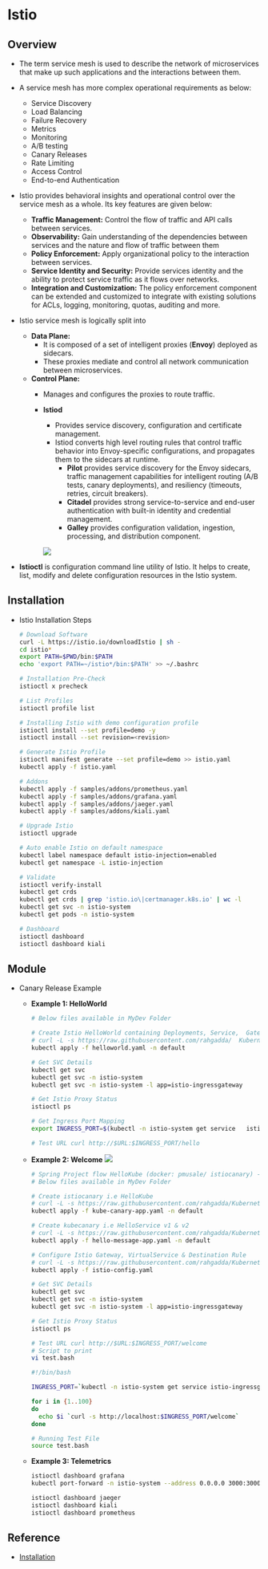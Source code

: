 # Istio

## Overview
- The term service mesh is used to describe the network of microservices that make up such applications and the interactions between them.
- A service mesh has more complex operational requirements as below:
  - Service Discovery
  - Load Balancing
  - Failure Recovery
  - Metrics
  - Monitoring
  - A/B testing
  - Canary Releases
  - Rate Limiting
  - Access Control
  - End-to-end Authentication
- Istio provides behavioral insights and operational control over the service mesh as a whole. Its key features are given below:
  - **Traffic Management:** Control the flow of traffic and API calls between services.
  - **Observability:** Gain understanding of the dependencies between services and the nature and flow of traffic between them
  - **Policy Enforcement:** Apply organizational policy to the interaction between services.
  - **Service Identity and Security:** Provide services identity and the ability to protect service traffic as it flows over networks.
  - **Integration and Customization:** The policy enforcement component can be extended and customized to integrate with existing solutions for ACLs, logging, monitoring, quotas, auditing and more.
- Istio service mesh is logically split into
  - **Data Plane:**
    - It is composed of a set of intelligent proxies (**Envoy**) deployed as sidecars. 
    - These proxies mediate and control all network communication between microservices.
  - **Control Plane:**
    - Manages and configures the proxies to route traffic.
    - **Istiod** 
      - Provides service discovery, configuration and certificate management.
      - Istiod converts high level routing rules that control traffic behavior into Envoy-specific configurations, and propagates them to the sidecars at runtime.
        - **Pilot** provides service discovery for the Envoy sidecars, traffic management capabilities for intelligent routing (A/B tests, canary deployments), and resiliency (timeouts, retries, circuit breakers).
        - **Citadel** provides strong service-to-service and end-user authentication with built-in identity and credential management.
        - **Galley** provides configuration validation, ingestion, processing, and distribution component.
    
      ![](./images/33-IstioArchitecture.png)

- **Istioctl** is configuration command line utility of Istio. It helps to create, list, modify and delete configuration resources in the Istio system.

## Installation
- Istio Installation Steps   
  ```sh
  # Download Software
  curl -L https://istio.io/downloadIstio | sh -
  cd istio*
  export PATH=$PWD/bin:$PATH
  echo 'export PATH=~/istio*/bin:$PATH' >> ~/.bashrc

  # Installation Pre-Check
  istioctl x precheck

  # List Profiles
  istioctl profile list

  # Installing Istio with demo configuration profile
  istioctl install --set profile=demo -y
  istioctl install --set revision=<revision>

  # Generate Istio Profile
  istioctl manifest generate --set profile=demo >> istio.yaml
  kubectl apply -f istio.yaml

  # Addons
  kubectl apply -f samples/addons/prometheus.yaml
  kubectl apply -f samples/addons/grafana.yaml
  kubectl apply -f samples/addons/jaeger.yaml
  kubectl apply -f samples/addons/kiali.yaml

  # Upgrade Istio
  istioctl upgrade

  # Auto enable Istio on default namespace 
  kubectl label namespace default istio-injection=enabled
  kubectl get namespace -L istio-injection

  # Validate
  istioctl verify-install
  kubectl get crds
  kubectl get crds | grep 'istio.io\|certmanager.k8s.io' | wc -l
  kubectl get svc -n istio-system
  kubectl get pods -n istio-system

  # Dashboard
  istioctl dashboard
  istioctl dashboard kiali
  ```

## Module
- Canary Release Example
  - **Example 1: HelloWorld**
    ```sh
    # Below files available in MyDev Folder

    # Create Istio HelloWorld containing Deployments, Service,  Gateway & VirtualService
    # curl -L -s https://raw.githubusercontent.com/rahgadda/  Kubernetes/master/MyDev/helloworld.yaml | kubectl apply -f -
    kubectl apply -f helloworld.yaml -n default

    # Get SVC Details
    kubectl get svc
    kubectl get svc -n istio-system
    kubectl get svc -n istio-system -l app=istio-ingressgateway

    # Get Istio Proxy Status
    istioctl ps

    # Get Ingress Port Mapping
    export INGRESS_PORT=$(kubectl -n istio-system get service   istio-ingressgateway -o jsonpath='{.spec.ports[?(@. name=="http2")].nodePort}')

    # Test URL curl http://$URL:$INGRESS_PORT/hello
    ```
  - **Example 2: Welcome**
    ![](./images/34-IstioExample1.png)

    ```sh
    # Spring Project flow HelloKube (docker: pmusale/ istiocanary) -> HelloService (docker: pmusale/kubecanary v1, v2)
    # Below files available in MyDev Folder  

    # Create istiocanary i.e HelloKube
    # curl -L -s https://raw.githubusercontent.com/rahgadda/Kubernetes/master/MyDev/kube-canary-app.yaml | kubectl  apply -f -
    kubectl apply -f kube-canary-app.yaml -n default

    # Create kubecanary i.e HelloService v1 & v2
    # curl -L -s https://raw.githubusercontent.com/rahgadda/Kubernetes/master/MyDev/hello-message-app.yaml | kubectl  apply -f -
    kubectl apply -f hello-message-app.yaml -n default

    # Configure Istio Gateway, VirtualService & Destination Rule
    # curl -L -s https://raw.githubusercontent.com/rahgadda/Kubernetes/master/MyDev/istio-config.yaml | kubectl apply -f -
    kubectl apply -f istio-config.yaml

    # Get SVC Details
    kubectl get svc
    kubectl get svc -n istio-system
    kubectl get svc -n istio-system -l app=istio-ingressgateway

    # Get Istio Proxy Status
    istioctl ps

    # Test URL curl http://$URL:$INGRESS_PORT/welcome
    # Script to print
    vi test.bash

    #!/bin/bash
    
    INGRESS_PORT=`kubectl -n istio-system get service istio-ingressgateway -o jsonpath='{.spec.ports[?(@.name=="http2")].nodePort}'`
    
    for i in {1..100}
    do
      echo $i `curl -s http://localhost:$INGRESS_PORT/welcome`
    done

    # Running Test File
    source test.bash
    ```
    
  - **Example 3: Telemetrics**
    ```sh
    istioctl dashboard grafana
    kubectl port-forward -n istio-system --address 0.0.0.0 3000:3000
    
    istioctl dashboard jaeger
    istioctl dashboard kiali
    istioctl dashboard prometheus
    ```
## Reference
- [Installation](https://istio.io/latest/docs/setup/getting-started/)